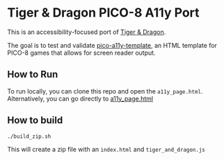 # Tiger & Dragon PICO-8 A11y Port

This is an accessibility-focused port of [Tiger & Dragon](https://oinkgames.com/en/games/analog/tiger-and-dragon/).

The goal is to test and validate [pico-a11y-template](https://github.com/JRJurman/pico-a11y-template),
an HTML template for PICO-8 games that allows for screen reader output.

## How to Run

To run locally, you can clone this repo and open the `a11y_page.html`.
Alternatively, you can go directly to [a11y_page.html](https://jrjurman.com/pico-tiger-and-dragon/a11y_page.html)

## How to build

```
./build_zip.sh
```

This will create a zip file with an `index.html` and `tiger_and_dragon.js`
